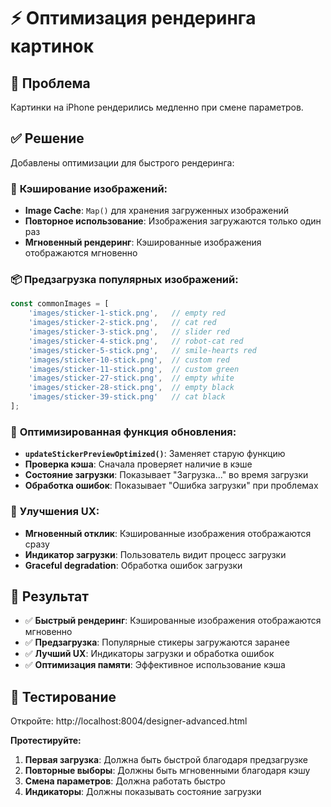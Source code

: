 # ⚡ Оптимизация рендеринга картинок

## 🎯 Проблема
Картинки на iPhone рендерились медленно при смене параметров.

## ✅ Решение
Добавлены оптимизации для быстрого рендеринга:

### 🚀 **Кэширование изображений:**
- **Image Cache**: `Map()` для хранения загруженных изображений
- **Повторное использование**: Изображения загружаются только один раз
- **Мгновенный рендеринг**: Кэшированные изображения отображаются мгновенно

### 📦 **Предзагрузка популярных изображений:**
```javascript
const commonImages = [
    'images/sticker-1-stick.png',   // empty red
    'images/sticker-2-stick.png',   // cat red
    'images/sticker-3-stick.png',   // slider red
    'images/sticker-4-stick.png',   // robot-cat red
    'images/sticker-5-stick.png',   // smile-hearts red
    'images/sticker-10-stick.png',  // custom red
    'images/sticker-11-stick.png',  // custom green
    'images/sticker-27-stick.png',  // empty white
    'images/sticker-28-stick.png',  // empty black
    'images/sticker-39-stick.png'   // cat black
];
```

### 🔄 **Оптимизированная функция обновления:**
- **`updateStickerPreviewOptimized()`**: Заменяет старую функцию
- **Проверка кэша**: Сначала проверяет наличие в кэше
- **Состояние загрузки**: Показывает "Загрузка..." во время загрузки
- **Обработка ошибок**: Показывает "Ошибка загрузки" при проблемах

### 📱 **Улучшения UX:**
- **Мгновенный отклик**: Кэшированные изображения отображаются сразу
- **Индикатор загрузки**: Пользователь видит процесс загрузки
- **Graceful degradation**: Обработка ошибок загрузки

## 🎉 Результат
- ✅ **Быстрый рендеринг**: Кэшированные изображения отображаются мгновенно
- ✅ **Предзагрузка**: Популярные стикеры загружаются заранее
- ✅ **Лучший UX**: Индикаторы загрузки и обработка ошибок
- ✅ **Оптимизация памяти**: Эффективное использование кэша

## 🚀 Тестирование
Откройте: http://localhost:8004/designer-advanced.html

**Протестируйте:**
1. **Первая загрузка**: Должна быть быстрой благодаря предзагрузке
2. **Повторные выборы**: Должны быть мгновенными благодаря кэшу
3. **Смена параметров**: Должна работать быстро
4. **Индикаторы**: Должны показывать состояние загрузки
